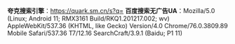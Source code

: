 **夸克搜索引擎**：https://quark.sm.cn/s?q=
**百度搜索无广告UA**：Mozilla/5.0 (Linux; Android 11; RMX3161 Build/RKQ1.201217.002; wv) AppleWebKit/537.36 (KHTML, like Gecko) Version/4.0 Chrome/76.0.3809.89 Mobile Safari/537.36 T7/12.16 SearchCraft/3.9.1 (Baidu; P1 11)

